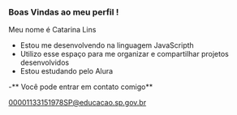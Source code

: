 ### Boas Vindas ao meu perfil !

Meu nome é Catarina Lins 

- Estou me desenvolvendo na linguagem JavaScripth
- Utilizo esse espaço para me organizar e compartilhar projetos desenvolvidos
- Estou estudando pelo Alura

-** Você pode entrar em contato comigo**

  00001133151978SP@educacao.sp.gov.br





